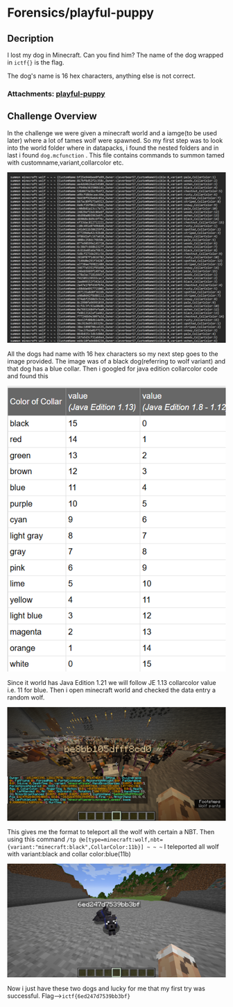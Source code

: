 # Forensics/playful-puppy

## Decription

I lost my dog in Minecraft. Can you find him? The name of the dog wrapped in `ictf{}` is the flag.

The dog's name is 16 hex characters, anything else is not correct.

### Attachments: [playful-puppy](https://cybersharing.net/s/1b3a43db9cb73c3d)

## **Challenge Overview** 


In the challenge we were given a minecraft world and a iamge(to be used later) where a lot of tames wolf were spawned.
So my first step was to look into the world folder where in datapacks, i found the nested folders and in last i found `dog.mcfunction` .
This file contains commands to summon tamed with customname,variant,collarcolor etc.

![Untitled](image.png)

All the dogs had name with 16 hex characters so my next step goes to the image provided.
The image was of a black dog(referring to wolf variant) and that dog has a blue collar.
Then i googled for java edition collarcolor code and found this

![Untitled](image1.png)

Since it world has Java Edition 1.21 we will follow JE 1.13 collarcolor value i.e. 11 for blue.
Then i open minecraft world and checked the data entry a random wolf.

![Untitled](image2.png)

This gives me the format to teleport all the wolf with certain a NBT.
Then using this command
`/tp @e[type=minecraft:wolf,nbt={variant:"minecraft:black",CollarColor:11b}] ~ ~ ~` 
I teleported all wolf with variant:black and collar color:blue(11b)

![Untitled](image3.png)

Now i just have these two dogs and lucky for me that my first try was successful.
Flag-->`ictf{6ed247d7539bb3bf}`
